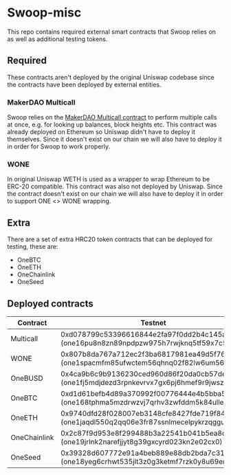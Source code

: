 # Swoop-misc

This repo contains required external smart contracts that Swoop relies on as well as additional testing tokens.

## Required

These contracts aren't deployed by the original Uniswap codebase since the contracts have been deployed by external entities.

### MakerDAO Multicall

Swoop relies on the [MakerDAO Multicall contract](https://github.com/makerdao/multicall) to perform multiple calls at once, e.g. for looking up balances, block heights etc.
This contract was already deployed on Ethereum so Uniswap didn't have to deploy it themselves. Since it doesn't exist on our chain we will also have to deploy it in order for Swoop to work properly.

### WONE

In original Uniswap WETH is used as a wrapper to wrap Ethereum to be ERC-20 compatible. This contract was also not deployed by Uniswap.
Since the contract doesn't exist on our chain we will also have to deploy it in order to support ONE <> WONE wrapping.

## Extra

There are a set of extra HRC20 token contracts that can be deployed for testing, these are:

- OneBTC
- OneETH
- OneChainlink
- OneSeed

## Deployed contracts

| Contract     | Testnet                                                                                 | Mainnet     |
| -----------  | --------------------------------------------------------------------------------------- | ----------- |
| Multicall    | 0xd078799c53396616844e2fa97f0dd2b4c145a685 (one16pu8n8zn89npdpzw975h7rwjknq5tf59x7c5mj) | 0x34b415f4d3b332515e66f70595ace1dcf36254c5 (one1xj6ptaxnkve9zhnx7uzett8pmneky4x93z5f2g) |
| WONE         | 0x807b8da767a712ec2f3ba6817981ea49d5f76b9b (one1spacmfm85ufwctem56qhnq02f82lw6um560m9q) | 0x4ea97f5bd0fd85e41a7172112a0b722592f5f183 (one1f65h7k7slkz7gxn3wggj5zmjykf0tuvrstn5e9) |
| OneBUSD      | 0x4ca9b6c9b9136230ced960d86f20da0cb57de525 (one1fj5mdjdezd3rpnkevrvx7gx6pj6hmef9r9jwsz) | 0x19c65f26beee949c57d617dde51582e3f62ced67 (one1r8r97f47a62fc47kzlw729vzu0mzemt8hd9h06) |
| OneBTC       | 0xd1d61befb4d89a370992f00776444e4b5bba58f5 (one168tphma5mzdrwzvj7qrhv3zwfddm5k84ullerk) | 0xd4da8c97f0a9133d52e469548a3dbe75defb182d (one16ndge9ls4yfn65hyd92g50d7wh00kxpdk6ykpy) |
| OneETH       | 0x9740dfd28f028007eb3148cfe8427fde719f8496 (one1jaqdl550q2qq06e3fr87ssnlmecelpykrzqggu) | 0xec5806984d2a46124b2545250f5de4f2452e10b8 (one1a3vqdxzd9frpyje9g5js7h0y7fzjuy9cauv393) |
| OneChainlink | 0x2c87f9d953e8f299488b3a22541b041b5ea8da6a (one19jrlnk2narefjjyt8g39gxcyrd023kn2e02cx0) | 0x29cf7ac26f5ed55b9a2821a29796a7cdc64a063d (one1988h4sn0tm24hx3gyx3f0948ehry5p3ahfppgm) |
| OneSeed      | 0x39328d607772e91a4beb889e88db2bda7c3159e4 (one18yeg6crhwt535jlt3z0g3ketmf7rzk0y8u69en) | 0xea0b36974872dbafd3766a38b40fa1e2d2881eff (one1ag9nd96gwtd6l5mkdgutgraputfgs8hlxx4ug7) |


